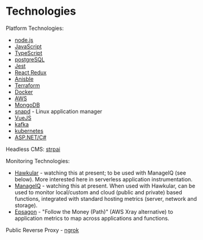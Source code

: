 <!-- TITLE: Technologies -->
<!-- SUBTITLE: These are the technologies I used -->

# Technologies
Platform Technologies:
* [node.js](/technologies/nodejs)
* [JavaScript](/technologies/javascript)
* [TypeScript](/technologies/typescript)
* [postgreSQL](/technologies/postgresSQL)
* [Jest](/technologies/jest)
* [React Redux](/technologies/react)
* [Anisble](/technologies/ansible)
* [Terraform](/technologies/terraform)
* [Docker](/technologies/docker)
* [AWS](/technologies/aws)
* [MongoDB](/mongodb)
* [snapd](/snapd) - Linux application manager
* [VueJS](/vuejs)
* [kafka](/kafka)
* [kubernetes](/kubernetes)
* [ASP.NET/C#](/aspnet-csharp)

Headless CMS: [strpai](https://strapi.io/)

Monitoring Technologies:
* [Hawkular](http://www.hawkular.org/overview/) - watching this at present; to be used with ManageIQ (see below). More interested here in serverless application instrumentation.
* [ManageIQ](http://manageiq.org/) - watching this at present. When used with Hawkular, can be used to monitor local/custom and cloud (public and private) based functions, integrated with standard hosting metrics (server, network and storage).
* [Epsagon](https://epsagon.com/) - "Follow the Money (Path)" (AWS Xray alternative) to application metrics to map across applications and functions.

Public Reverse Proxy - [ngrok](https://ngrok.com/product)